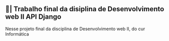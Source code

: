 ## 📑| Trabalho final da disiplina de Desenvolvimento web II API Django

  Nesse projeto final da disciplina de Desenvolvimento web II, do cur Informática 
